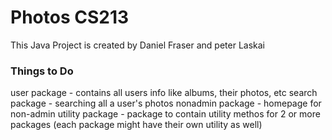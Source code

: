 # Photos CS213 #

This Java Project is created by Daniel Fraser and peter Laskai

### Things to Do ###

user package - contains all users info like albums, their photos, etc
search package - searching all a user's photos
nonadmin package - homepage for non-admin
utility package - package to contain utility methos for 2 or more packages (each package might have their own utility as well)